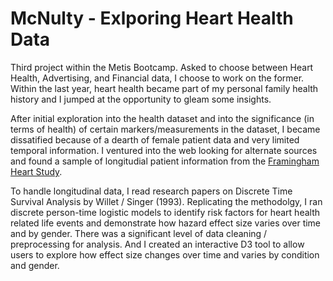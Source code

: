 # McNulty - Exlporing Heart Health Data

Third project within the Metis Bootcamp. Asked to choose between Heart Health, Advertising, and Financial data, I choose to work on the former. Within the last year, heart health became part of my personal family health history and I jumped at the opportunity to gleam some insights.

After initial exploration into the health dataset and into the significance (in terms of health) of certain markers/measurements in the dataset, I became dissatified because of a dearth of female patient data and very limited temporal information. I ventured into the web looking for alternate sources and found a sample of longitudial patient information from the [Framingham Heart Study](https://www.framinghamheartstudy.org/).

To handle longitudinal data, I read research papers on Discrete Time Survival Analysis by Willet / Singer (1993). Replicating the methodolgy, I ran discrete person-time logistic models to identify risk factors for heart health related life events and demonstrate how hazard effect size varies over time and by gender. There was a significant level of data cleaning / preprocessing for analysis. And I created an interactive D3 tool to allow users to explore how effect size changes over time and varies by condition and gender.

